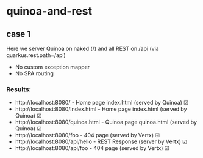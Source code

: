 # quinoa-and-rest

## case 1 

Here we server Quinoa on naked (/) and all REST on /api (via quarkus.rest.path=/api)
- No custom exception mapper
- No SPA routing

### Results:

- http://localhost:8080/ - Home page index.html (served by Quinoa) &#9745;
- http://localhost:8080/index.html - Home page index.html (served by Quinoa) &#9745;
- http://localhost:8080/quinoa.html - Quinoa page quinoa.html (served by Quinoa) &#9745;
- http://localhost:8080/foo - 404 page (served by Vertx) &#9745;
- http://localhost:8080/api/hello - REST Response (server by Vertx) &#9745;
- http://localhost:8080/api/foo - 404 page (served by Vertx) &#9745;